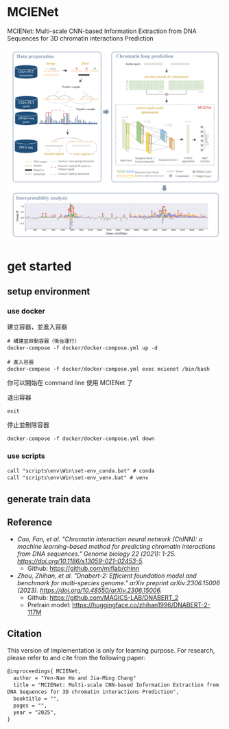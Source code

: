 # MCIENet
MCIENet: Multi-scale CNN-based Information Extraction from DNA Sequences for 3D chromatin interactions Prediction

![](figures/fig1-a_Workflow.png)

# get started
## setup environment
### use docker
建立容器，並進入容器
```shell
# 構建並啟動容器（後台運行）
docker-compose -f docker/docker-compose.yml up -d

# 進入容器
docker-compose -f docker/docker-compose.yml exec mcienet /bin/bash
```
你可以開始在 command line 使用 MCIENet 了

退出容器
```shell
exit
```

停止並刪除容器
```shell
docker-compose -f docker/docker-compose.yml down
```

### use scripts
```shell
call "scripts\env\Win\set-env_conda.bat" # conda
call "scripts\env\Win\set-env_venv.bat" # venv
```
## generate train data

## Reference
- _Cao, Fan, et al. "Chromatin interaction neural network (ChINN): a machine learning-based method for predicting chromatin interactions from DNA sequences." Genome biology 22 (2021): 1-25. https://doi.org/10.1186/s13059-021-02453-5._
  - Github: https://github.com/mjflab/chinn
- _Zhou, Zhihan, et al. "Dnabert-2: Efficient foundation model and benchmark for multi-species genome." arXiv preprint arXiv:2306.15006 (2023). https://doi.org/10.48550/arXiv.2306.15006._
  - Github: https://github.com/MAGICS-LAB/DNABERT_2
  - Pretrain model: https://huggingface.co/zhihan1996/DNABERT-2-117M

## Citation

This version of implementation is only for learning purpose. For research, please refer to  and  cite from the following paper:
```
@inproceedings{ MCIENet,
  author = "Yen-Nan Ho and Jia-Ming Chang"
  title = "MCIENet: Multi-scale CNN-based Information Extraction from DNA Sequences for 3D chromatin interactions Prediction",
  booktitle = "",
  pages = "",
  year = "2025",
}
```
